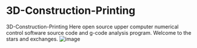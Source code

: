 # 3D-Construction-Printing

3D-Construction-Printing
Here open source upper computer numerical control software source code and g-code analysis program. Welcome to the stars and exchanges.
![image](url=https://github.com/hzlbbfrog/3D-Construction-Printing/blob/master/3D-2.jpg?raw=true)
